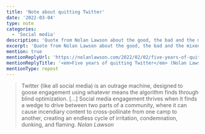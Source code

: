 ```yaml
---
title: 'Note about quitting Twitter'
date: '2022-03-04'
type: note
categories:
  - 'Social media'
description: 'Quote from Nolan Lawson about the good, the bad and the mixed bag of being outside Twitter for the last five years.'
excerpt: 'Quote from Nolan Lawson about the good, the bad and the mixed bag of being outside Twitter for the last five years.'
mention: true
mentionReplyUrl: 'https://nolanlawson.com/2022/02/02/five-years-of-quitting-twitter/'
mentionReplyTitle: '<em>Five years of quitting Twitter</em> (Nolan Lawson)'
mentionType: repost
---
```

> Twitter (like all social media) is an outrage machine, designed to goose engagement using whatever means the algorithm finds through blind optimization. [...] Social media engagement thrives when it finds a wedge to drive between two parts of a community, where it can cause incendiary content to cross-pollinate from one camp to another, creating an endless cycle of irritation, condemnation, dunking, and flaming.
> <cite>Nolan Lawson</cite>